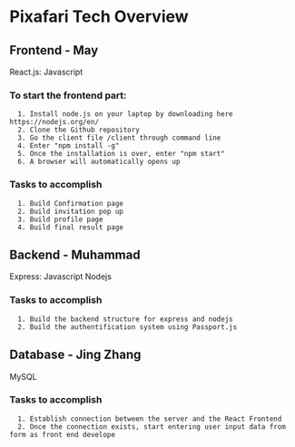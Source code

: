 # Pixafari Tech Overview 

## Frontend - May

React.js: Javascript

### To start the frontend part:

      1. Install node.js on your laptop by downloading here https://nodejs.org/en/
      2. Clone the Github repository
      3. Go the client file /client through command line
      4. Enter "npm install -g"
      5. Once the installation is over, enter "npm start"
      6. A browser will automatically opens up

### Tasks to accomplish

      1. Build Confirmation page
      2. Build invitation pop up
      3. Build profile page
      4. Build final result page

## Backend - Muhammad

Express: Javascript
Nodejs

### Tasks to accomplish

      1. Build the backend structure for express and nodejs
      2. Build the authentification system using Passport.js

## Database - Jing Zhang

MySQL

### Tasks to accomplish

      1. Establish connection between the server and the React Frontend
      2. Once the connection exists, start entering user input data from form as front end develope
